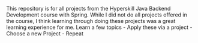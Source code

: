 This repository is for all projects from the Hyperskill Java Backend Development course with Spring. While I did not do all projects offered in the course, I think learning through doing these projects was a great learning experience for me.
Learn a few topics - Apply these via a project - Choose a new Project - Repeat
